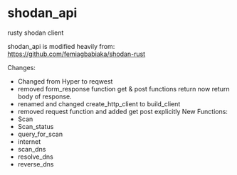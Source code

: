 # shodan_api

rusty shodan client

shodan_api is modified heavily from: https://github.com/femiagbabiaka/shodan-rust 

Changes: 
 - Changed from Hyper to reqwest
 - removed form_response function get & post functions return now return body of response.
 - renamed and changed create_http_client to build_client
 - removed request function and added get post explicitly
New Functions:
 - Scan
 - Scan_status
 - query_for_scan
 - internet
 - scan_dns
 - resolve_dns
 - reverse_dns